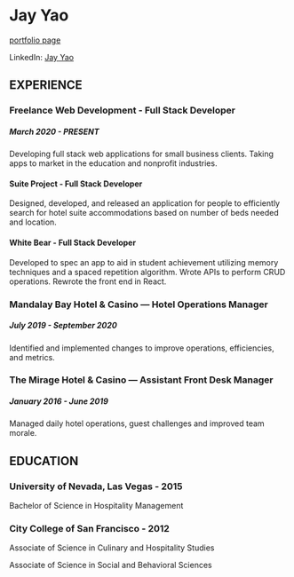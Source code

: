 # Jay Yao

[portfolio page](http://jayyao.surge.sh "portfolio page")

LinkedIn: [Jay Yao](https://www.linkedin.com/in/j-yao/)

## EXPERIENCE

### Freelance Web Development - Full Stack Developer
##### March 2020 - PRESENT
Developing full stack web applications for small business clients. Taking apps to market in the education and nonprofit industries.

#### Suite Project - Full Stack Developer
Designed, developed, and released an application for people to efficiently search for hotel suite accommodations based on number of beds needed and location.

#### White Bear - Full Stack Developer
Developed to spec an app to aid in student achievement utilizing memory techniques and a spaced repetition algorithm. Wrote APIs to perform CRUD operations. Rewrote the front end in React.

### Mandalay Bay Hotel & Casino — Hotel Operations Manager
##### July 2019 - September 2020
Identified and implemented changes to improve operations, efficiencies, and metrics.

### The Mirage Hotel & Casino — Assistant Front Desk Manager
##### January 2016 - June 2019
Managed daily hotel operations, guest challenges and improved team morale.

## EDUCATION
### University of Nevada, Las Vegas - 2015
Bachelor of Science in Hospitality Management

### City College of San Francisco - 2012
Associate of Science in Culinary and Hospitality Studies

Associate of Science in Social and Behavioral Sciences




<!--
**jysfc/jysfc** is a ✨ _special_ ✨ repository because its `README.md` (this file) appears on your GitHub profile.

Here are some ideas to get you started:

- 🔭 I’m currently working on ...
- 🌱 I’m currently learning ...
- 👯 I’m looking to collaborate on ...
- 🤔 I’m looking for help with ...
- 💬 Ask me about ...
- 📫 How to reach me: ...
- 😄 Pronouns: ...
- ⚡ Fun fact: ...
-->
